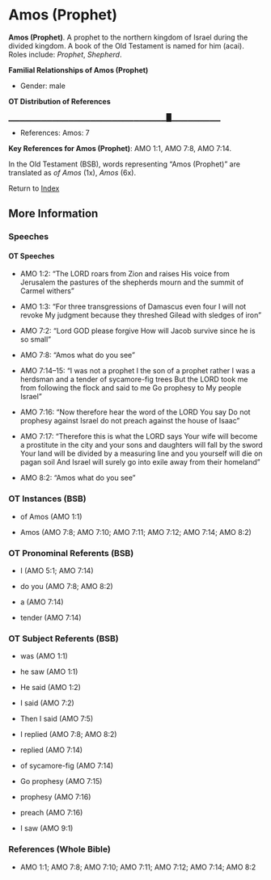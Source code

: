 # Amos (Prophet)
**Amos (Prophet)**. 
A prophet to the northern kingdom of Israel during the divided kingdom. A book of the Old Testament is named for him (acai). 
Roles include: 
_Prophet_, _Shepherd_. 




**Familial Relationships of Amos (Prophet)**


* Gender: male


**OT Distribution of References**

▁▁▁▁▁▁▁▁▁▁▁▁▁▁▁▁▁▁▁▁▁▁▁▁▁▁▁▁▁█▁▁▁▁▁▁▁▁▁
* References: Amos: 7



**Key References for Amos (Prophet)**: 
AMO 1:1, AMO 7:8, AMO 7:14. 


In the Old Testament (BSB), words representing “Amos (Prophet)” are translated as 
*of Amos* (1x), *Amos* (6x). 




Return to [Index](00-Index.md)

## More Information

### Speeches

#### OT Speeches

* AMO 1:2: “The LORD roars from Zion and raises His voice from Jerusalem the pastures of the shepherds mourn and the summit of Carmel withers”

* AMO 1:3: “For three transgressions of Damascus even four I will not revoke My judgment because they threshed Gilead with sledges of iron”

* AMO 7:2: “Lord GOD please forgive How will Jacob survive since he is so small”

* AMO 7:8: “Amos what do you see”

* AMO 7:14–15: “I was not a prophet I the son of a prophet rather I was a herdsman and a tender of sycamore-fig trees But the LORD took me from following the flock and said to me Go prophesy to My people Israel”

* AMO 7:16: “Now therefore hear the word of the LORD You say Do not prophesy against Israel do not preach against the house of Isaac”

* AMO 7:17: “Therefore this is what the LORD says Your wife will become a prostitute in the city and your sons and daughters will fall by the sword Your land will be divided by a measuring line and you yourself will die on pagan soil And Israel will surely go into exile away from their homeland”

* AMO 8:2: “Amos what do you see”

### OT Instances (BSB)

* of Amos (AMO 1:1)

* Amos (AMO 7:8; AMO 7:10; AMO 7:11; AMO 7:12; AMO 7:14; AMO 8:2)



### OT Pronominal Referents (BSB)

* I (AMO 5:1; AMO 7:14)

* do you (AMO 7:8; AMO 8:2)

* a (AMO 7:14)

* tender (AMO 7:14)



### OT Subject Referents (BSB)

* was (AMO 1:1)

* he saw (AMO 1:1)

* He said (AMO 1:2)

* I said (AMO 7:2)

* Then I said (AMO 7:5)

* I replied (AMO 7:8; AMO 8:2)

* replied (AMO 7:14)

* of sycamore-fig (AMO 7:14)

* Go prophesy (AMO 7:15)

* prophesy (AMO 7:16)

* preach (AMO 7:16)

* I saw (AMO 9:1)



### References (Whole Bible)

* AMO 1:1; AMO 7:8; AMO 7:10; AMO 7:11; AMO 7:12; AMO 7:14; AMO 8:2



